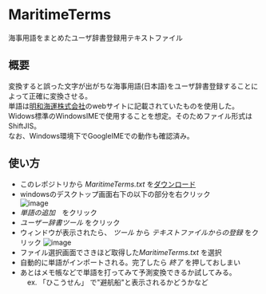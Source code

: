 # MaritimeTerms
海事用語をまとめたユーザ辞書登録用テキストファイル

## 概要
変換すると誤った文字が出がちな海事用語(日本語)をユーザ辞書登録することによって正確に変換させる。  
単語は[明和海運株式会社](http://www.meiwakaiun.com/meiwaplus/glossary/atoz)のwebサイトに記載されていたものを使用した。  
Widows標準のWindowsIMEで使用することを想定。そのためファイル形式はShiftJIS。  
なお、Windows環境下でGoogleIMEでの動作も確認済み。  

## 使い方
- このレポジトリから *MaritimeTerms.txt* を[ダウンロード](https://github.com/knkm3001/maritime-terms/archive/master.zip)  
- windowsのデスクトップ画面右下の以下の部分を右クリック  
![image](https://user-images.githubusercontent.com/54818379/86407566-40968280-bcf0-11ea-94be-b90e86c745be.png)
- *単語の追加*　をクリック
- *ユーザー辞書ツール* をクリック
- ウィンドウが表示されたら、 *ツール* から *テキストファイルからの登録* をクリック
![image](https://user-images.githubusercontent.com/54818379/86408276-a5061180-bcf1-11ea-97ae-8516477e5c70.png)
- ファイル選択画面でさきほど取得した*MaritimeTerms.txt* を選択
- 自動的に単語がインポートされる。完了したら *終了* を押しておしまい
- あとはメモ帳などで単語を打ってみて予測変換できるか試してみる。  
　ex. 「ひこうせん」 で"避航船"と表示されるかどうかなど
